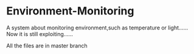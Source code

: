 # Environment-Monitoring
A system about monitoring environment,such as temperature or light......
Now it is still exploiting......

All the files are in master branch
